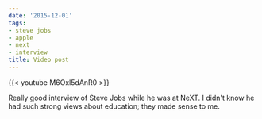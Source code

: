 ```yaml
---
date: '2015-12-01'
tags:
- steve jobs
- apple
- next
- interview
title: Video post
---
```


{{< youtube M6Oxl5dAnR0 >}}

Really good interview of Steve Jobs while he was at NeXT. I didn't know he had such strong views about education; they made sense to me.
